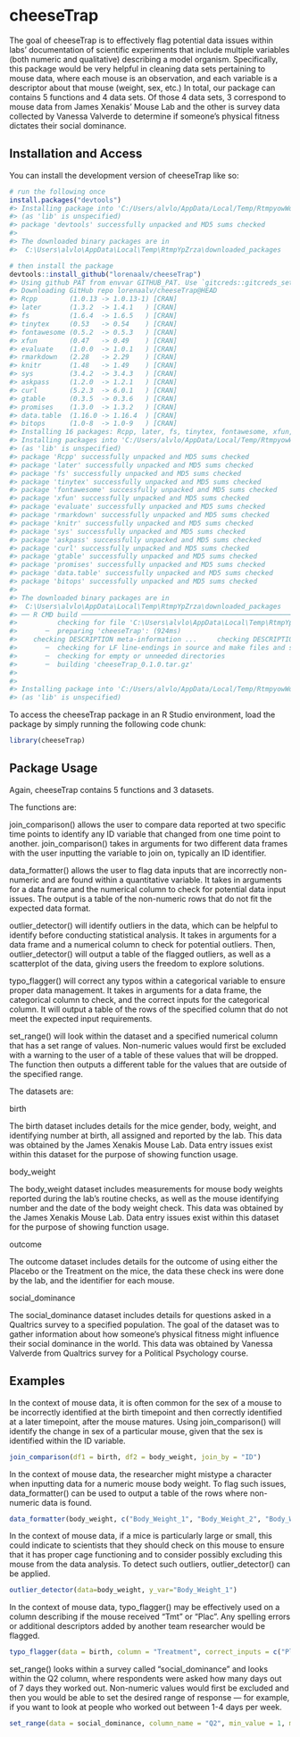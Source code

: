
<!-- README.md is generated from README.Rmd. Please edit that file -->

# cheeseTrap

The goal of cheeseTrap is to effectively flag potential data issues
within labs’ documentation of scientific experiments that include
multiple variables (both numeric and qualitative) describing a model
organism. Specifically, this package would be very helpful in cleaning
data sets pertaining to mouse data, where each mouse is an observation,
and each variable is a descriptor about that mouse (weight, sex, etc.)
In total, our package can contains 5 functions and 4 data sets. Of those
4 data sets, 3 correspond to mouse data from James Xenakis’ Mouse Lab
and the other is survey data collected by Vanessa Valverde to determine
if someone’s physical fitness dictates their social dominance.

## Installation and Access

You can install the development version of cheeseTrap like so:

``` r
# run the following once
install.packages("devtools")
#> Installing package into 'C:/Users/alvlo/AppData/Local/Temp/RtmpyowWqz/temp_libpath4bf4142c2128'
#> (as 'lib' is unspecified)
#> package 'devtools' successfully unpacked and MD5 sums checked
#> 
#> The downloaded binary packages are in
#>  C:\Users\alvlo\AppData\Local\Temp\RtmpYpZrza\downloaded_packages

# then install the package
devtools::install_github("lorenaalv/cheeseTrap")
#> Using github PAT from envvar GITHUB_PAT. Use `gitcreds::gitcreds_set()` and unset GITHUB_PAT in .Renviron (or elsewhere) if you want to use the more secure git credential store instead.
#> Downloading GitHub repo lorenaalv/cheeseTrap@HEAD
#> Rcpp        (1.0.13 -> 1.0.13-1) [CRAN]
#> later       (1.3.2  -> 1.4.1   ) [CRAN]
#> fs          (1.6.4  -> 1.6.5   ) [CRAN]
#> tinytex     (0.53   -> 0.54    ) [CRAN]
#> fontawesome (0.5.2  -> 0.5.3   ) [CRAN]
#> xfun        (0.47   -> 0.49    ) [CRAN]
#> evaluate    (1.0.0  -> 1.0.1   ) [CRAN]
#> rmarkdown   (2.28   -> 2.29    ) [CRAN]
#> knitr       (1.48   -> 1.49    ) [CRAN]
#> sys         (3.4.2  -> 3.4.3   ) [CRAN]
#> askpass     (1.2.0  -> 1.2.1   ) [CRAN]
#> curl        (5.2.3  -> 6.0.1   ) [CRAN]
#> gtable      (0.3.5  -> 0.3.6   ) [CRAN]
#> promises    (1.3.0  -> 1.3.2   ) [CRAN]
#> data.table  (1.16.0 -> 1.16.4  ) [CRAN]
#> bitops      (1.0-8  -> 1.0-9   ) [CRAN]
#> Installing 16 packages: Rcpp, later, fs, tinytex, fontawesome, xfun, evaluate, rmarkdown, knitr, sys, askpass, curl, gtable, promises, data.table, bitops
#> Installing packages into 'C:/Users/alvlo/AppData/Local/Temp/RtmpyowWqz/temp_libpath4bf4142c2128'
#> (as 'lib' is unspecified)
#> package 'Rcpp' successfully unpacked and MD5 sums checked
#> package 'later' successfully unpacked and MD5 sums checked
#> package 'fs' successfully unpacked and MD5 sums checked
#> package 'tinytex' successfully unpacked and MD5 sums checked
#> package 'fontawesome' successfully unpacked and MD5 sums checked
#> package 'xfun' successfully unpacked and MD5 sums checked
#> package 'evaluate' successfully unpacked and MD5 sums checked
#> package 'rmarkdown' successfully unpacked and MD5 sums checked
#> package 'knitr' successfully unpacked and MD5 sums checked
#> package 'sys' successfully unpacked and MD5 sums checked
#> package 'askpass' successfully unpacked and MD5 sums checked
#> package 'curl' successfully unpacked and MD5 sums checked
#> package 'gtable' successfully unpacked and MD5 sums checked
#> package 'promises' successfully unpacked and MD5 sums checked
#> package 'data.table' successfully unpacked and MD5 sums checked
#> package 'bitops' successfully unpacked and MD5 sums checked
#> 
#> The downloaded binary packages are in
#>  C:\Users\alvlo\AppData\Local\Temp\RtmpYpZrza\downloaded_packages
#> ── R CMD build ─────────────────────────────────────────────────────────────────
#>          checking for file 'C:\Users\alvlo\AppData\Local\Temp\RtmpYpZrza\remotes50e85de162a\lorenaalv-cheeseTrap-2800e8f/DESCRIPTION' ...  ✔  checking for file 'C:\Users\alvlo\AppData\Local\Temp\RtmpYpZrza\remotes50e85de162a\lorenaalv-cheeseTrap-2800e8f/DESCRIPTION' (553ms)
#>       ─  preparing 'cheeseTrap': (924ms)
#>    checking DESCRIPTION meta-information ...     checking DESCRIPTION meta-information ...   ✔  checking DESCRIPTION meta-information
#>       ─  checking for LF line-endings in source and make files and shell scripts (548ms)
#>       ─  checking for empty or unneeded directories
#>       ─  building 'cheeseTrap_0.1.0.tar.gz'
#>      
#> 
#> Installing package into 'C:/Users/alvlo/AppData/Local/Temp/RtmpyowWqz/temp_libpath4bf4142c2128'
#> (as 'lib' is unspecified)
```

To access the cheeseTrap package in an R Studio environment, load the
package by simply running the following code chunk:

``` r
library(cheeseTrap)
```

## Package Usage

Again, cheeseTrap contains 5 functions and 3 datasets.

The functions are:

join_comparison() allows the user to compare data reported at two
specific time points to identify any ID variable that changed from one
time point to another. join_comparison() takes in arguments for two
different data frames with the user inputting the variable to join on,
typically an ID identifier.

data_formatter() allows the user to flag data inputs that are
incorrectly non-numeric and are found within a quantitative variable. It
takes in arguments for a data frame and the numerical column to check
for potential data input issues. The output is a table of the
non-numeric rows that do not fit the expected data format.

outlier_detector() will identify outliers in the data, which can be
helpful to identify before conducting statistical analysis. It takes in
arguments for a data frame and a numerical column to check for potential
outliers. Then, outlier_detector() will output a table of the flagged
outliers, as well as a scatterplot of the data, giving users the freedom
to explore solutions.

typo_flagger() will correct any typos within a categorical variable to
ensure proper data management. It takes in arguments for a data frame,
the categorical column to check, and the correct inputs for the
categorical column. It will output a table of the rows of the specified
column that do not meet the expected input requirements.

set_range() will look within the dataset and a specified numerical
column that has a set range of values. Non-numeric values would first be
excluded with a warning to the user of a table of these values that will
be dropped. The function then outputs a different table for the values
that are outside of the specified range.

The datasets are:

birth

The birth dataset includes details for the mice gender, body, weight,
and identifying number at birth, all assigned and reported by the lab.
This data was obtained by the James Xenakis Mouse Lab. Data entry issues
exist within this dataset for the purpose of showing function usage.

body_weight

The body_weight dataset includes measurements for mouse body weights
reported during the lab’s routine checks, as well as the mouse
identifying number and the date of the body weight check. This data was
obtained by the James Xenakis Mouse Lab. Data entry issues exist within
this dataset for the purpose of showing function usage.

outcome

The outcome dataset includes details for the outcome of using either the
Placebo or the Treatment on the mice, the data these check ins were done
by the lab, and the identifier for each mouse.

social_dominance

The social_dominance dataset includes details for questions asked in a
Qualtrics survey to a specified population. The goal of the dataset was
to gather information about how someone’s physical fitness might
influence their social dominance in the world. This data was obtained by
Vanessa Valverde from Qualtrics survey for a Political Psychology
course.

## Examples

In the context of mouse data, it is often common for the sex of a mouse
to be incorrectly identified at the birth timepoint and then correctly
identified at a later timepoint, after the mouse matures. Using
join_comparison() will identify the change in sex of a particular mouse,
given that the sex is identified within the ID variable.

``` r
join_comparison(df1 = birth, df2 = body_weight, join_by = "ID")
```

In the context of mouse data, the researcher might mistype a character
when inputting data for a numeric mouse body weight. To flag such
issues, data_formatter() can be used to output a table of the rows where
non-numeric data is found.

``` r
data_formatter(body_weight, c("Body_Weight_1", "Body_Weight_2", "Body_Weight_3"))
```

In the context of mouse data, if a mice is particularly large or small,
this could indicate to scientists that they should check on this mouse
to ensure that it has proper cage functioning and to consider possibly
excluding this mouse from the data analysis. To detect such outliers,
outlier_detector() can be applied.

``` r
outlier_detector(data=body_weight, y_var="Body_Weight_1")
```

In the context of mouse data, typo_flagger() may be effectively used on
a column describing if the mouse received “Tmt” or “Plac”. Any spelling
errors or additional descriptors added by another team researcher would
be flagged.

``` r
typo_flagger(data = birth, column = "Treatment", correct_inputs = c("Plac", "Tmt"))
```

set_range() looks within a survey called “social_dominance” and looks
within the Q2 column, where respondents were asked how many days out of
7 days they worked out. Non-numeric values would first be excluded and
then you would be able to set the desired range of response — for
example, if you want to look at people who worked out between 1-4 days
per week.

``` r
set_range(data = social_dominance, column_name = "Q2", min_value = 1, max_value = 4)
```
